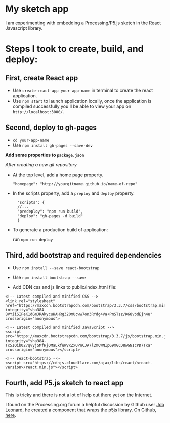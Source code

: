 # My sketch app

I am experimenting with embedding a Processing/P5.js sketch in the React Javascript library.

# Steps I took to create, build, and deploy:

## First, create React app

- Use `create-react-app your-app-name` in terminal to create the react application.
- Use `npm start` to launch application locally, once the application is compiled successfully you'll be able to view your app on `http://localhost:3000/`.

 ## Second, deploy to gh-pages

- `cd your-app-name`
- Use `npm install gh-pages --save-dev`

**Add some properties to `package.json`**

*After creating a new git repository*

- At the top level, add a home page property.

    `"homepage": "http://yourgitname.github.io/name-of-repo"`

- In the scripts property, add a `preploy` and `deploy` property.

    ```
      "scripts": {
      //...
      "predeploy": "npm run build",
      "deploy": "gh-pages -d build"
      }
    ```

- To generate a production build of application:

    run `npm run deploy`

## Third, add bootstrap and required dependencies

- Use `npm install --save react-bootstrap`

- Use `npm install bootstrap --save`

- Add CDN css and js links to public/index.html file:

```
<!-- Latest compiled and minified CSS -->
<link rel="stylesheet" href="https://maxcdn.bootstrapcdn.com/bootstrap/3.3.7/css/bootstrap.min.css" integrity="sha384-BVYiiSIFeK1dGmJRAkycuHAHRg32OmUcww7on3RYdg4Va+PmSTsz/K68vbdEjh4u" crossorigin="anonymous">

<!-- Latest compiled and minified JavaScript -->
<script src="https://maxcdn.bootstrapcdn.com/bootstrap/3.3.7/js/bootstrap.min.js" integrity="sha384-Tc5IQib027qvyjSMfHjOMaLkfuWVxZxUPnCJA7l2mCWNIpG9mGCD8wGNIcPD7Txa" crossorigin="anonymous"></script>

<!-- react-bootstrap -->
<script src="https://cdnjs.cloudflare.com/ajax/libs/react/<react-version>/react.min.js"></script>

```

## Fourth, add P5.js sketch to react app

This is tricky and there is not a lot of help out there yet on the Internet.

I found on the Processing.org forum a helpful discussion by Github user [Job Leonard][job-leonard], he created a component that wraps the p5js library. On Github, [here][p5-react].

[job-leonard]: https://forum.processing.org/two/discussion/23761/p5-react-a-react-component-wrapping-p5js-sketches
[p5-react]: https://github.com/JobLeonard/p5-react
